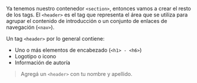 Ya tenemos nuestro contenedor `<section>`, entonces vamos a crear el resto de los tags.
El `<header>` es el tag que representa el área que se utiliza para agrupar el contenido de introducción o un conjunto de enlaces de navegación (`<nav>`).

Un tag `<header>` por lo general contiene:

* Uno o más elementos de encabezado (`<h1> - <h6>`)
* Logotipo o icono
* Información de autoría

> Agregá un `<header>` con tu nombre y apellido.